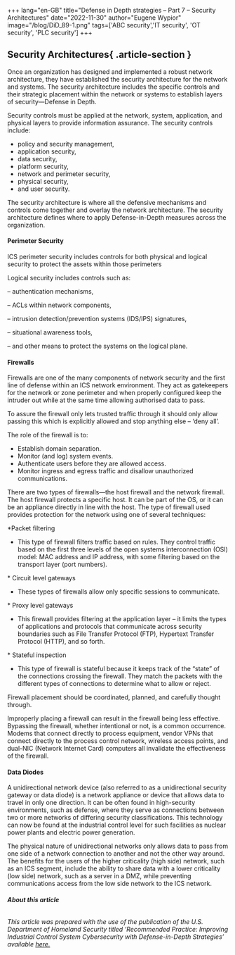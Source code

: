 +++
lang="en-GB"
title="Defense in Depth strategies – Part 7 – Security Architectures"
date="2022-11-30"
author="Eugene Wypior"
image="/blog/DiD_89-1.png"
tags=['ABC security','IT security', 'OT security', 'PLC security']
+++

## **Security Architectures**{ .article-section }

Once an organization has designed and implemented a robust network architecture, they have established the security architecture for the network and systems. The security architecture includes the specific controls and their strategic placement within the network or systems to establish layers of secu­rity—Defense in Depth.

Security controls must be applied at the network, system, ap­plication, and physical layers to provide information assurance. The security controls include:

*   policy and security man­agement,
*   application security,
*   data security,
*   platform security,
*   network and perimeter security,
*   physical security,
*   and user security.

The security architecture is where all the defensive mechanisms and controls come together and overlay the network architecture. The security architecture defines where to apply Defense-in-Depth measures across the organization.

#### **Perimeter Security**

ICS perimeter security includes controls for both physical and logical security to protect the assets within those perimeters

Logical security includes controls such as:

– authentication mechanisms,

– ACLs within network components,

– intrusion detection/pre­vention systems (IDS/IPS) signatures,

– situational awareness tools,

– and other means to protect the systems on the logical plane.

#### **Firewalls** 

Firewalls are one of the many components of network security and the first line of defense within an ICS network environment. They act as gatekeepers for the network or zone perimeter and when properly configured keep the intruder out while at the same time allowing authorised data to pass.

To assure the firewall only lets trusted traffic through it should only allow passing this which is explicitly allowed and stop anything else – ‘deny all’.

The role of the firewall is to:

*   Establish domain separation.
*   Monitor (and log) system events.
*   Authenticate users before they are allowed access.
*   Monitor ingress and egress traffic and disallow unauthorized communications.

There are two types of firewalls—the host firewall and the network firewall. The host firewall protects a specific host. It can be part of the OS, or it can be an appliance directly in line with the host. The type of firewall used provides protection for the network using one of several techniques:

\*Packet filtering

*   This type of firewall filters traffic based on rules. They control traffic based on the first three levels of the open systems interconnection (OSI) model: MAC address and IP address, with some filtering based on the transport layer (port numbers).

\* Circuit level gateways

*   These types of firewalls allow only specific sessions to communicate.

\* Proxy level gateways

*   This firewall provides filtering at the application layer – it limits the types of appli­cations and protocols that communicate across security boundaries such as File Transfer Protocol (FTP), Hypertext Transfer Protocol (HTTP), and so forth.

\* Stateful inspection

*   This type of firewall is stateful because it keeps track of the “state” of the connections crossing the firewall. They match the packets with the different types of connections to determine what to allow or reject.

Firewall placement should be coordinated, planned, and carefully thought through.

Improperly placing a firewall can result in the firewall being less effective. Bypassing the firewall, whether intentional or not, is a common occurrence. Modems that connect directly to process equip­ment, vendor VPNs that connect directly to the process control network, wireless access points, and dual-NIC (Network Internet Card) computers all invalidate the effectiveness of the firewall.

#### **Data Diodes**

A unidirectional network device (also referred to as a unidirectional security gateway or data diode) is a network appliance or device that allows data to travel in only one direction. It can be often found in high-security environments, such as defense, where they serve as connections between two or more networks of differing security classifications. This technology can now be found at the industrial control level for such facilities as nuclear power plants and electric power generation.

The physical nature of unidirectional networks only allows data to pass from one side of a network connection to another and not the other way around. The benefits for the users of the higher criticality (high side) network, such as an ICS segment, include the ability to share data with a lower criticality (low side) network, such as a server in a DMZ, while preventing communications access from the low side network to the ICS network.

###### **About this article**

###### This article was prepared with the use of the publication of the U.S. Department of Homeland Security titled ‘Recommended Practice: Improving Industrial Control System Cybersecurity with Defense-in-Depth Strategies’  available [here.](https://www.cisa.gov/uscert/sites/default/files/recommended_practices/NCCIC_ICS-CERT_Defense_in_Depth_2016_S508C.pdf)
